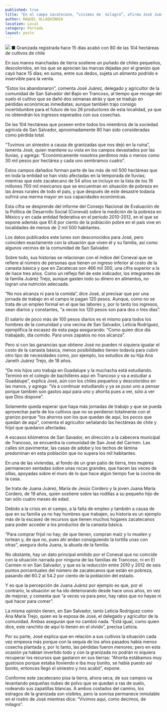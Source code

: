 ```yaml
---
published: true
title: "En el campo zacatecano, “vivimos de  milagro”, afirma José Juárez, agricultor "
author: RAQUEL OLLAQUINDIA
location: Local
category: Portada
layout: posts
---
```


![](http://i.imgur.com/we8wIkIm.jpg)
■ Granizada registrada hace 15 días acabó con 80 de las 104 hectáreas de cultivos de chile 

En sus manos manchadas de tierra sostiene un puñado de chiles pequeños, descoloridos, en los que se aprecian las marcas dejadas por el granizo que cayó hace 15 días; en suma, entre sus dedos, sujeta un alimento podrido e inservible para la venta.

“Estos los abandonaron”, comenta José Juárez, delegado y agricultor de la comunidad de San Salvador del Bajío en Trancoso, al tiempo que recoge del suelo el cultivo que se dañó dos semanas atrás y que se tradujo en pérdidas económicas inmediatas; aunque también trajo consigo incertidumbre para el futuro de los 26 productores de esta localidad, ya que no obtendrán los ingresos esperados con sus cosechas.

De las 104 hectáreas que poseen entre todos los miembros de la sociedad agrícola de San Salvador, aproximadamente 80 han sido consideradas como pérdida total. 

“Tuvimos un siniestro a causa de granizadas que nos dejó en la ruina”, lamenta José, quien mantiene su vista en los campos devastados por las lluvias, y agrega: “Económicamente nosotros perdimos más o menos como 30 mil pesos por hectárea y cada uno sembramos cuatro”.

Estos campos dañados forman parte de las más de mil 500 hectáreas que en toda la entidad se han visto afectadas en la temporada de lluvias; mientras que este zacatecano de 54 años se incluye en la lista de los 16 millones 700 mil mexicanos que se encuentran en situación de pobreza en las áreas rurales de todo el país, y que después de este desastre todavía sufrirá una merma mayor en sus capacidades económicas.

Esta cifra se desprende del informe del Consejo Nacional de Evaluación de la Política de Desarrollo Social (Coneval) sobre la medición de la pobreza en México y en cada entidad federativa en el periodo 2010-2012, en el que se expone además que 61.6 por ciento de la población pobre en el país vive en localidades de menos de 2 mil 500 habitantes.

Los datos publicados este lunes son desconocidos para José, pero coinciden exactamente con la situación que viven él y su familia, así como algunos vecinos de la comunidad de San Salvador. 

Sobre todo, sus historias se relacionan con el índice del Coneval que se refiere al número de personas que tienen un ingreso inferior al costo de la canasta básica y que en Zacatecas son 466 mil 300, una cifra superior a la de hace tres años.
Como un reflejo fiel de este indicador, los integrantes de la familia Juárez Trejo, aunque gasten todo su dinero en alimentos, no logran una nutrición adecuada. 

“No nos alcanza ni para la comida”, dice José, al precisar que por una jornada de trabajo en el campo le pagan 120 pesos. Aunque, como no se trata de un empleo formal en el que las labores y, por lo tanto los ingresos, sean diarios y constantes, “a veces los 120 pesos son para dos o tres días”. 

El salario de poco más de 100 pesos diarios es el mismo para todos los hombres de la comunidad y una vecina de San Salvador, Leticia Rodríguez, ejemplifica la escasez de esta paga asegurando: “Como quien dice día trabajado, día comido. Para unos zapatos no nos alcanza”.

Pero si con las ganancias que obtiene José no pueden ni siquiera igualar el costo de la canasta básica, menos posibilidades tienen todavía para cubrir otro tipo de necesidades como, por ejemplo, los estudios de su hija Ana Janeth Juárez Trejo, de 18 años.

“De mis hijos uno trabaja en Guadalupe y la muchacha está estudiando. Terminó en el colegio de bachilleres aquí en Trancoso y va a estudiar a Guadalupe”, explica José, aún con los chiles pequeños y descoloridos en las manos, y agrega: “Va a continuar estudiando y ya se puso uno a pensar porque también son gastos aquí para uno y ahorita pues a ver, sólo a ver que Dios dispone”.

Solamente queda esperar que haya más jornadas de trabajo y que se pueda aprovechar parte de los cultivos que no se perdieron totalmente con el granizo porque “los ahorros son los que quedan de aquí, los pocos que quedan de aquí”, comenta el agricultor señalando las hectáreas de chile y frijol que quedaron afectadas.

A escasos kilómetros de San Savador, en dirección a la cabecera municipal de Trancoso, se encuentra la comunidad de San José del Carmen. Las calles sin pavimentar, las casas de adobe y los techos de lámina predominan en esta población que no supera los mil habitantes. 

En una de las viviendas, al fondo de un gran patio de tierra, tres mujeres permanecen sentadas sobre unas rocas grandes, que hacen las veces de sillas, apoyadas sobre el muro de lo que hace algún tiempo fue la cocina de la casa.

Se trata de Juana Juárez, María de Jesús Cordero y la joven Juana María Cordero, de 19 años, quien sostiene sobre las rodillas a su pequeño hijo de tan sólo cuatro meses de edad.

Debido a la crisis en el campo, a la falta de empleo y también a causa de que en su familia ya no hay hombres que trabajen, su historia es un ejemplo más de la escasez de recursos que tienen muchos hogares zacatecanos para poder acceder a los productos de la canasta básica.

“Para comprar frijol no hay; de que tienen, compran maíz y lo muelen y tortean y, de que no, pues ahí andan consiguiendo la tortilla unas con otras”, asegura doña Juana, la abuela de la familia.

No obstante, hay un dato principal emitido por el Coneval que no coincide con la situación narrada por ninguna de las familias de Trancoso, ni en El Carmen ni en San Salvador, y que es la reducción entre 2010 y 2012 de seis puntos porcentuales del número de zacatecanos que están en pobreza, pasando del 60.2 al 54.2 por ciento de la población del estado.

Y es que la percepción de Juana Juárez por ejemplo es que, por el contrario, la situación se ha ido deteriorando desde hace unos años, en vez de mejorar, y comenta que “a veces va para peor, hay ratos que no hayas ni qué hacer para comer”.

La misma opinión tienen, en San Salvador, tanto Leticia Rodríguez como Ana María Trejo, quien es la esposa de José, el delegado y agricultor de la comunidad. Ambas aseguran que no cambió nada. “Está igual, como quien dice, este ranchito de aquí lo tienen en el olvido”, precisa Leticia.

Por su parte, José explica que en relación a sus cultivos la situación cada vez empeora más porque con la sequía de los años pasados había menos cosecha plantada y, por lo tanto, las pérdidas fueron menores; pero en esta ocasión ya habían invertido todo y con la granizada no podrán ni siquiera recuperar los recursos que gastaron en sus tierras: “Ahorita estábamos muy gustosos porque estaba lloviendo e iba muy bonito, se había puesto así bonito, entonces llegó el siniestro y nos acabó”, expone.

Conforme este zacatecano pisa la tierra, ahora seca, de sus campos va levantando pequeñas nubes de polvo que se quedan a ras de suelo, rodeando sus zapatillas blancas. A ambos costados del camino, los estragos de la granizada son visibles, pero la sonrisa permanece inmutable en el rostro de José mientras dice: “Vivimos aquí, como decimos, de milagro”. 
